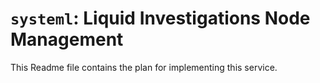# `systeml`: Liquid Investigations Node Management

This Readme file contains the plan for implementing this service.
